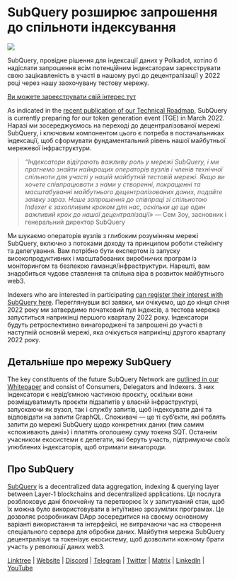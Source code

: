 # SubQuery розширює запрошення до спільноти індексування

![](https://miro.medium.com/max/1400/1*qa014uV1jHA2WTVhUadrdA.png)

SubQuery, провідне рішення для індексації даних у Polkadot, хотіло б надіслати запрошення всім потенційним індексаторам зареєструвати свою зацікавленість в участі в нашому русі до децентралізації у 2022 році через нашу заохочувану тестову мережу.

[Ви можете зареєструвати свій інтерес тут ](https://forms.gle/RyXyhb8T9Gxkwi7R9)

As indicated in the [recent publication of our Technical Roadmap](./20211029-roadmap-october.md), SubQuery is currently preparing for our token generation event (TGE) in March 2022. Наразі ми зосереджуємось на переході до децентралізованої мережі SubQuery, і ключовим компонентом цього є потреба в постачальниках індексації, щоб сформувати фундаментальний рівень нашої майбутньої мережевої інфраструктури.

> _“Індексатори відіграють важливу роль у мережі SubQuery, і ми прагнемо знайти найкращих операторів вузлів і членів технічної спільноти для участі у нашій майбутній тестовій мережі. Якщо ви хочете співпрацювати з нами у створенні, покращенні та масштабуванні майбутнього децентралізованих даних, подайте заявку зараз. Наше запрошення до співпраці зі спільнотою Indexer є захопливим кроком для нас, оскільки це ще один важливий крок до нашої децентралізації»_ — Сем Зоу, засновник і генеральний директор SubQuery

Ми шукаємо операторів вузлів з глибоким розумінням мережі SubQuery, включно з потоками доходу та принципом роботи стейкінгу та делегування. Вам потрібно бути експертом із запуску високопродуктивних і масштабованих виробничих програм із моніторингом та безпекою гаманця/інфраструктури. Нарешті, вам знадобиться чудове ставлення та спільна віра в розвиток майбутнього web3.

Indexers who are interested in participating [can register their interest with SubQuery here](https://forms.gle/RyXyhb8T9Gxkwi7R9). Переглянувши всі заявки, ми очікуємо, що до кінця січня 2022 року ми затвердимо початковий пул індексів, а тестова мережа запуститься наприкінці першого кварталу 2022 року.  Індексатори будуть ретроспективно винагороджені та запрошені до участі в наступній основній мережі, яка очікується наприкінці другого кварталу 2022 року.

## Детальніше про мережу SubQuery

The key constituents of the future SubQuery Network are [outlined in our Whitepaper](https://static.subquery.network/whitepaper.pdf) and consist of Consumers, Delegators and Indexers. З них індексатори є невід’ємною частиною проєкту, оскільки вони розміщуватимуть проєкти підзапитів у власній інфраструктурі, запускаючи як вузол, так і службу запитів, щоб індексувати дані та відповідати на запити GraphQL. Споживачі — це ті суб’єкти, які роблять запити до мережі SubQuery щодо конкретних даних (тим самим «споживають дані») і платять оголошену суму токена SQT. Останнім учасником екосистеми є делегати, які беруть участь, підтримуючи своїх улюблених індексаторів, щоб отримати винагороди.

## Про SubQuery

[SubQuery](https://subquery.network/) is a decentralized data aggregation, indexing & querying layer between Layer-1 blockchains and decentralized applications. Ця послуга розблоковує дані блокчейну та перетворює їх у запитуваний стан, щоб їх можна було використовувати в інтуїтивно зрозумілих програмах. Це дозволяє розробникам DApp зосередитися на своєму основному варіанті використання та інтерфейсі, не витрачаючи час на створення спеціального сервера для обробки даних. Майбутня мережа SubQuery децентралізує та токенізує екосистему, щоб дозволити кожному брати участь у революції даних web3.

​​[Linktree](https://linktr.ee/subquerynetwork) | [Website](https://subquery.network/) | [Discord](https://discord.com/invite/78zg8aBSMG) | [Telegram](https://t.me/subquerynetwork) | [Twitter](https://twitter.com/subquerynetwork) | [Matrix](https://matrix.to/#/#subquery:matrix.org) | [LinkedIn](https://www.linkedin.com/company/subquery) | [YouTube](https://www.youtube.com/channel/UCi1a6NUUjegcLHDFLr7CqLw)
